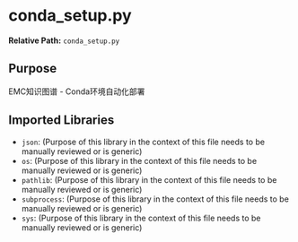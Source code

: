 # conda_setup.py

**Relative Path:** `conda_setup.py`

## Purpose

EMC知识图谱 - Conda环境自动化部署

## Imported Libraries

- `json`: (Purpose of this library in the context of this file needs to be manually reviewed or is generic)
- `os`: (Purpose of this library in the context of this file needs to be manually reviewed or is generic)
- `pathlib`: (Purpose of this library in the context of this file needs to be manually reviewed or is generic)
- `subprocess`: (Purpose of this library in the context of this file needs to be manually reviewed or is generic)
- `sys`: (Purpose of this library in the context of this file needs to be manually reviewed or is generic)
